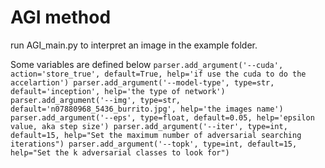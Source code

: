 # AGI method
run AGI_main.py to interpret an image in the example folder.

Some variables are defined below
``
parser.add_argument('--cuda', action='store_true', default=True, help='if use the cuda to do the accelartion')
parser.add_argument('--model-type', type=str, default='inception', help='the type of network')
parser.add_argument('--img', type=str, default='n07880968_5436_burrito.jpg', help='the images name')
parser.add_argument('--eps', type=float, default=0.05, help='epsilon value, aka step size')
parser.add_argument('--iter', type=int, default=15, help="Set the maximum number of adversarial searching iterations")
parser.add_argument('--topk', type=int, default=15, help="Set the k adversarial classes to look for")
``
